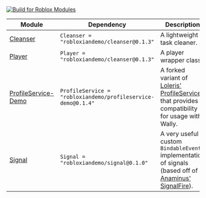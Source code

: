 [![Build for Roblox Modules](https://github.com/RobloxianDemo/Roblox-Modules/actions/workflows/Build-for-Roblox-Modules.yaml/badge.svg)](https://github.com/RobloxianDemo/Roblox-Modules/actions/workflows/Build-for-Roblox-Modules.yaml)

| Module | Dependency | Description |
| -- | -- | -- |
| [Cleanser](https://robloxiandemo.github.io/Roblox-Modules/) | `Cleanser = "robloxiandemo/cleanser@0.1.3"` | A lightweight task cleaner. |
| [Player](https://robloxiandemo.github.io/Roblox-Modules/) | `Player = "robloxiandemo/cleanser@0.1.3"` | A player wrapper class. |
| [ProfileService-Demo](https://robloxiandemo.github.io/Roblox-Modules/) | `ProfileService = "robloxiandemo/profileservice-demo@0.1.4"` | A forked variant of [Loleris' ProfileService](https://madstudioroblox.github.io/ProfileService/) that provides compatibility for usage with Wally. |
| [Signal](https://robloxiandemo.github.io/Roblox-Modules/) | `Signal = "robloxiandemo/signal@0.1.0"` | A very useful custom `BindableEvent` implementation of signals (based off of [Anaminus' SignalFire](https://github.com/Anaminus/roblox-library/tree/master/modules/SignalFire)). |